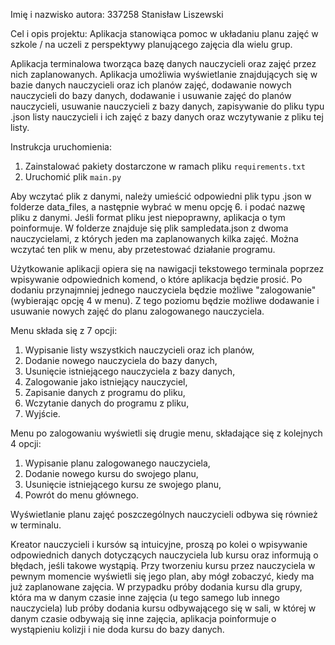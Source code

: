 Imię i nazwisko autora: 337258
Stanisław Liszewski

Cel i opis projektu:
Aplikacja stanowiąca pomoc w układaniu planu zajęć w szkole / na uczeli z perspektywy planującego zajęcia dla wielu grup.

Aplikacja terminalowa tworząca bazę danych nauczycieli oraz zajęć przez nich zaplanowanych. Aplikacja umożliwia wyświetlanie znajdujących się w bazie danych nauczycieli oraz ich planów zajęć, dodawanie nowych nauczycieli do bazy danych, dodawanie i usuwanie zajęć do planów nauczycieli, usuwanie nauczycieli z bazy danych, zapisywanie do pliku typu .json listy nauczycieli i ich zajęć z bazy danych oraz wczytywanie z pliku tej listy.

Instrukcja uruchomienia:
1. Zainstalować pakiety dostarczone w ramach pliku `requirements.txt`
2. Uruchomić plik `main.py`

Aby wczytać plik z danymi, należy umieścić odpowiedni plik typu .json w folderze data_files, a następnie wybrać w menu opcję 6. i podać nazwę pliku z danymi. Jeśli format pliku jest niepoprawny, aplikacja o tym poinformuje.
W folderze znajduje się plik sampledata.json z dwoma nauczycielami, z których jeden ma zaplanowanych kilka zajęć. Można wczytać ten plik w menu, aby przetestować działanie programu.

Użytkowanie aplikacji opiera się na nawigacji tekstowego terminala poprzez wpisywanie odpowiednich komend, o które aplikacja będzie prosić. Po dodaniu przynajmniej jednego nauczyciela będzie możliwe "zalogowanie" (wybierając opcję 4 w menu). Z tego poziomu będzie możliwe dodawanie i usuwanie nowych zajęć do planu zalogowanego nauczyciela.

Menu składa się z 7 opcji:
1. Wypisanie listy wszystkich nauczycieli oraz ich planów,
2. Dodanie nowego nauczyciela do bazy danych,
3. Usunięcie istniejącego nauczyciela z bazy danych,
4. Zalogowanie jako istniejący nauczyciel,
5. Zapisanie danych z programu do pliku,
6. Wczytanie danych do programu z pliku,
0. Wyjście.

Menu po zalogowaniu wyświetli się drugie menu, składające się z kolejnych 4 opcji:
1. Wypisanie planu zalogowanego nauczyciela,
2. Dodanie nowego kursu do swojego planu,
3. Usunięcie istniejącego kursu ze swojego planu,
4. Powrót do menu głównego.

Wyświetlanie planu zajęć poszczególnych nauczycieli odbywa się również w terminalu.

Kreator nauczycieli i kursów są intuicyjne, proszą po kolei o wpisywanie odpowiednich danych dotyczących nauczyciela lub kursu oraz informują o błędach, jeśli takowe wystąpią. Przy tworzeniu kursu przez nauczyciela w pewnym momencie wyświetli się jego plan, aby mógł zobaczyć, kiedy ma już zaplanowane zajęcia.
W przypadku próby dodania kursu dla grupy, która ma w danym czasie inne zajęcia (u tego samego lub innego nauczyciela) lub próby dodania kursu odbywającego się w sali, w której w danym czasie odbywają się inne zajęcia, aplikacja poinformuje o wystąpieniu kolizji i nie doda kursu do bazy danych.